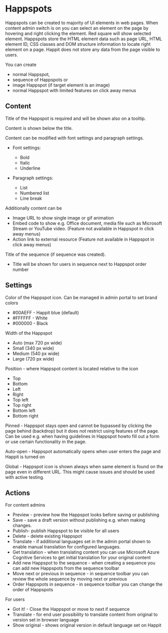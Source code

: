 # Happspots

Happspots can be created to majority of UI elements in web pages. When content admin switch is on you can select an element on the page by hovering and right clicking the element. Red square will show selected element. Happspots store the HTML element data such as page URL, HTML element ID, CSS classes and DOM structure information to locate right element on a page. Happit does not store any data from the page visible to users.

You can create

- normal Happspot,
- sequence of Happspots or
- image Happspot (if target element is an image)
- normal Happspot with limited features on click away menus

## Content

Title of the Happspot is required and will be shown also on a tooltip.

Content is shown below the title.

Content can be modified with font settings and paragraph settings.

- Font settings:

  - Bold
  - Italic
  - Underline
- Paragraph settings:
  - List
  - Numbered list
  - Line break

Additionally content can be

- Image URL to show single image or gif animation
- Embed code to show e.g. Office document, media file such as Microsoft Stream or YouTube video. (Feature not available in Happspot in click away menus)
- Action link to external resource  (Feature not available in Happspot in click away menus)

Title of the sequence (if sequence was created).

- Title will be shown for users in sequence next to Happspot order number

## Settings

Color of the Happspot icon. Can be managed in admin portal to set brand colors

- #00AEFF - Happit blue (default)
- #FFFFFF - White
- #000000 - Black

Width of the Happspot

- Auto (max 720 px wide)
- Small (340 px wide)
- Medium (540 px wide)
- Large (720 px wide)

Position - where Happspot content is located relative to the icon

- Top
- Bottom
- Left
- Right
- Top left
- Top right
- Bottom left
- Bottom right

Pinned - Happspot stays open and cannot be bypassed by clicking the page behind (backdrop) but it does not restrict using features of the page. Can be used e.g. when having guidelines in Happspot howto fill out a form or use certain functionality in the page.

Auto-open - Happspot automatically opens when user enters the page and Happit is turned on

Global - Happspot icon is shown always when same element is found on the page even in different URL. This might cause issues and should be used with active testing.

## Actions

For content admins

- Preview - preview how the Happspot looks before saving or publishing
- Save - save a draft version without publishing e.g. when making changes.
- Publish- publish Happspot to be visible for all users
- Delete - delete existing Happspot
- Translate - if additional languages set in the admin portal shown to enable manual translation for configured languages.
- Get translation - when translating content you can use Microsoft Azure Cognitive Services to get initial translation for your original content
- Add new Happspot to the sequence - when creating a sequence you can add new Happspots from the sequence toolbar
- Move next or previous in sequence - in sequence toolbar you can review the whole sequence by moving next or previous
- Order Happspots in sequence - in sequence toolbar you can change the order of Happspots

For users

- Got it! - Close the Happspot or move to next if sequence
- Translate - for end user possibility to translate content from original to version set in browser language
- Show original - shows original version in default language set on Happit
